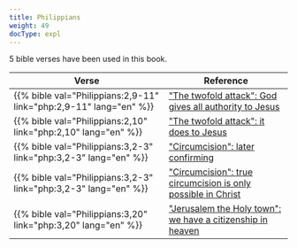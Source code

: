 ```yaml
---
title: Philippians
weight: 49
docType: expl
---
```


5 bible verses have been used in this book.

| Verse | Reference |
|-------|-----------|
| {{% bible val="Philippians:2,9-11" link="php:2,9-11" lang="en" %}} | ["The twofold attack": God gives all authority to Jesus](../exampleSite/content/expl/../expl/content/beasts/the-nature-of-the-beast-in-the-book-of-revelation#f4be) |
| {{% bible val="Philippians:2,10" link="php:2,10" lang="en" %}} | ["The twofold attack": it does to Jesus](../exampleSite/content/expl/../expl/content/beasts/the-nature-of-the-beast-in-the-book-of-revelation#f4be) |
| {{% bible val="Philippians:3,2-3" link="php:3,2-3" lang="en" %}} | ["Circumcision": later confirming](../exampleSite/content/expl/../expl/background/israel/the-church-is-part-of-israel#7f94) |
| {{% bible val="Philippians:3,2-3" link="php:3,2-3" lang="en" %}} | ["Circumcision": true circumcision is only possible in Christ](../exampleSite/content/expl/../expl/background/israel/the-church-is-part-of-israel#7f94) |
| {{% bible val="Philippians:3,20" link="php:3,20" lang="en" %}} | ["Jerusalem the Holy town": we have a citizenship in heaven](../exampleSite/content/expl/../expl/content/paradise/the-new-jerusalem#c358) |
